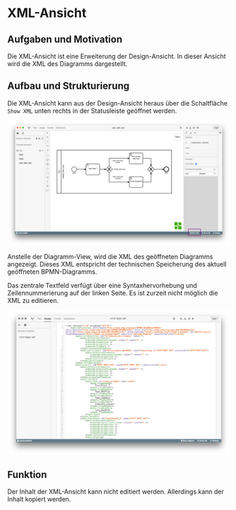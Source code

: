 # XML-Ansicht

## Aufgaben und Motivation

Die XML-Ansicht ist eine Erweiterung der Design-Ansicht. In dieser Ansicht wird
die XML des Diagramms dargestellt.

## Aufbau und Strukturierung

Die XML-Ansicht kann aus der Design-Ansicht heraus über die Schaltfläche
`Show XML` unten rechts in der Statusleiste geöffnet werden.

![Öffnen der XML-Ansicht](open-xml-view.png)

Anstelle der Diagramm-View, wird die XML des geöffneten Diagramms angezeigt.
Dieses XML entspricht der technischen Speicherung des aktuell geöffneten
BPMN-Diagramms.

Das zentrale Textfeld verfügt über eine Syntaxhervorhebung und
Zeilennummerierung auf der linken Seite. Es ist zurzeit nicht möglich die XML
zu editieren.

![Die geöffnete XML-Ansicht](xml-view.png)

## Funktion

Der Inhalt der XML-Ansicht kann nicht editiert werden. Allerdings kann der
Inhalt kopiert werden.
